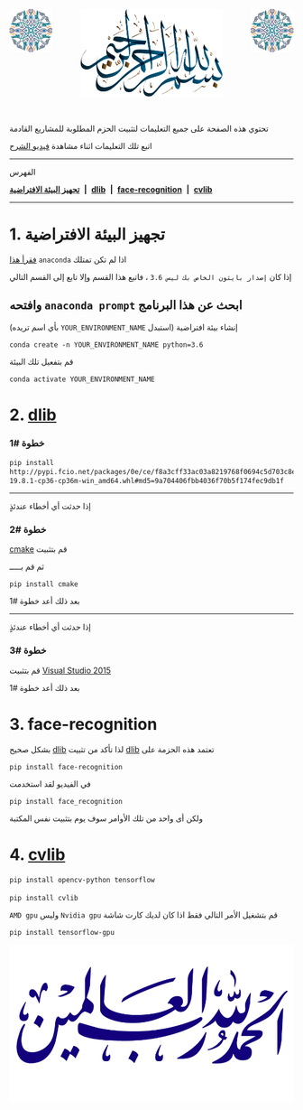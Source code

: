 <p align="center"> 
<img src="images/islamic.png" style="float: left" width=15%/>
<img src="images/b0.png" style="float: center" width=50%/>
<img src="images/islamic.png" style="float: right" width=15%/>
</p>

<br>

تحتوي هذه الصفحة على جميع التعليمات لتثبيت الحزم المطلوبة للمشاريع القادمة


اتبع تلك التعليمات اثناء مشاهدة 
[فيديو الشرح](https://www.youtube.com/watch?v=sjc6QkKNyGI&list=PLO1D3YWS7ep1u30a-rPHnTBMn7duXn9lI) 

---
الفهرس

[**تجهيز البيئة الافتراضية**](#1-تجهيز-البيئة-الافتراضية) &nbsp;**|**&nbsp;
[**dlib**](#2-dlib) &nbsp;**|**&nbsp;
[**face-recognition**](#3-face-recognition) &nbsp;**|**&nbsp;
[**cvlib**](#4-cvlib)

---

# 1. تجهيز البيئة الافتراضية

 [فقرأ هذا](https://github.com/karimelgazar/OpenCV-in-Arabic-for-Beginners#setup) `anaconda` اذا لم تكن تمتلك

إذا كان `إصدار بايثون الخاص بك ليس 3.6` ، فاتبع هذا القسم وإلا تابع إلى القسم التالي

## وافتحه `anaconda prompt` ابحث عن هذا البرنامج  
(بأي اسم تريده `YOUR_ENVIRONMENT_NAME` إنشاء بيئة افتراضية (استبدل <br>

    conda create -n YOUR_ENVIRONMENT_NAME python=3.6

قم بتفعيل تلك البيئة
    
    conda activate YOUR_ENVIRONMENT_NAME


# 2. [dlib](http://pypi.fcio.net/simple/dlib/)

### خطوة #1

    pip install http://pypi.fcio.net/packages/0e/ce/f8a3cff33ac03a8219768f0694c5d703c8e037e6aba2e865f9bae22ed63c/dlib-19.8.1-cp36-cp36m-win_amd64.whl#md5=9a704406fbb4036f70b5f174fec9db1f

---
إذا حدثت أي أخطاء عندئذٍ <br>

### خطوة #2 

[cmake](https://cmake.org/download/) قم بتثبيت 

ثم قم بـــــ
    
    pip install cmake 

بعد ذلك أعد خطوة #1

---
إذا حدثت أي أخطاء عندئذٍ <br>

### خطوة #3
قم بتثبيت [Visual Studio 2015](https://visualstudio.microsoft.com/vs/older-downloads/)

بعد ذلك أعد خطوة #1


# 3. face-recognition

 بشكل صحيح [dlib](#2-dlib) لذا تأكد من تثبيت [dlib](#2-dlib) تعتمد هذه الحزمة على  

    pip install face-recognition

في الفيديو لقد استخدمت
    
    pip install face_recognition

ولكن أى واحد من تلك الأوامر سوف يوم بتثبيت نفس المكتبة 

# 4. [cvlib](https://github.com/arunponnusamy/cvlib)

    pip install opencv-python tensorflow

    pip install cvlib
`AMD gpu` وليس `Nvidia gpu` قم بتشغيل الأمر التالي فقط اذا كان لديك كارت شاشة 
 
    pip install tensorflow-gpu


![](images/hamd.png)